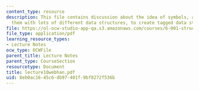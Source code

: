 ```yaml
---
content_type: resource
description: This file contains discussion about the idea of symbols, and combining
  them with lots of different data structures, to create tagged data structures.
file: https://ol-ocw-studio-app-qa.s3.amazonaws.com/courses/6-001-structure-and-interpretation-of-computer-programs-spring-2005/8eb0ac1645c6db97401f9bf8272f536b_lecture10webhan.pdf
file_type: application/pdf
learning_resource_types:
- Lecture Notes
ocw_type: OCWFile
parent_title: Lecture Notes
parent_type: CourseSection
resourcetype: Document
title: lecture10webhan.pdf
uid: 8eb0ac16-45c6-db97-401f-9bf8272f536b
---
```

